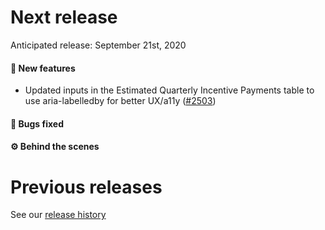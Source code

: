# Next release

Anticipated release: September 21st, 2020

#### 🚀 New features

- Updated inputs in the Estimated Quarterly Incentive Payments table to use aria-labelledby for better UX/a11y ([#2503])

#### 🐛 Bugs fixed


#### ⚙️ Behind the scenes


# Previous releases

See our [release history](https://github.com/CMSgov/eAPD/releases)

[#2503]: https://github.com/CMSgov/eAPD/issues/2503
